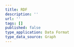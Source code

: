 ```yaml
---
title: RDF
description: ''
url: ''
tags: []
published: false
type_application: Data Format
type_data_source: Graph
---
```

